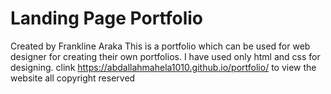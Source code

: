 # Landing Page Portfolio
Created by Frankline Araka
This is a portfolio which  can be used for web designer for creating their own portfolios.
I have used only html and css for designing.
clink https://abdallahmahela1010.github.io/portfolio/ to view the website
all copyright reserved
